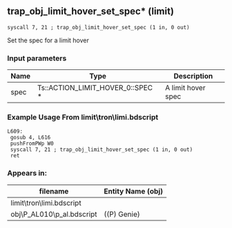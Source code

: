 ## trap_obj_limit_hover_set_spec* (limit)

`syscall 7, 21 ; trap_obj_limit_hover_set_spec (1 in, 0 out)`

Set the spec for a limit hover

### Input parameters
| Name | Type | Description
|------|------|------------
| spec   | Ts::ACTION_LIMIT_HOVER_0::SPEC *   | A limit hover spec


### Example Usage From limit\tron\limi.bdscript
```plaintext
L609:
 gosub 4, L616
 pushFromPWp W0
 syscall 7, 21 ; trap_obj_limit_hover_set_spec (1 in, 0 out)
 ret
```


### Appears in:
| filename | Entity Name (obj)
|----------|-------------
| limit\tron\limi.bdscript       |           
| obj\P_AL010\p_al.bdscript       | ((P) Genie)          



